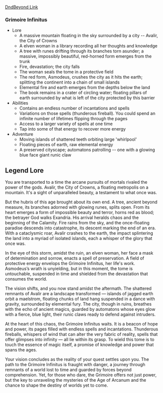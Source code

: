 
[DndBeyond Link](https://www.dndbeyond.com/magic-items/7771315-_grimoire-infinitus-rotld)

### Grimoire Infinitus

* Lore
	* A massive mountain floating in the sky surrounded by a city -- Avalir, the City of Crowns
	* A elven woman in a library recording all her thoughts and knowledge
	* A tree with runes drifting through its branches torn asunder; a massive, impossibly beautiful, red-horned form emerges from the trunk
	* Fire, devastation; the city falls
	* The woman seals the tome in a protective field
	* The red form, Asmodeus, crushes the city as it hits the earth; splitting the continent into a chain of small islands
	* Elemental fire and earth emerges from the depths below the land
	* The book remains in a crater of circling water; floating pillars of earth surrounded by what is left of the city protected by this barrier
* Abilities
	* Contains an endless number of incantations and spells
	* Variations on those spells (thunderous fireball). You could spend an infinite number of lifetimes flipping through the pages
	* Access to a larger variety of spells at one time
	* Tap into some of that energy to recover more energy
* Adventure
	* Moving islands of shattered teeth orbiting large 'whirlpool'
	* Floating pieces of earth, raw elemental energy
	* A preserved cityscape; automatons patrolling -- one with a glowing blue face giant runic claw

## Legend Lore

You are transported to a time the arcane pursuits of mortals rivaled the power of the gods. Avalir, the City of Crowns, a floating metropolis on a mountain. It's a sight of unparalleled beauty, a testament to what once was.

But the hubris of this age brought about its own end. A tree, ancient beyond measure, its branches adorned with glowing runes, splits open. From its heart emerges a form of impossible beauty and terror, horns red as blood; the betrayer God walks Exandria. His arrival heralds chaos and the beginning of the Calamity. Fire rains from the sky, and the once-floating paradise descends into catastrophe, its descent marking the end of an era. With a cataclysmic roar, Avalir crashes to the earth, the impact splintering the land into a myriad of isolated islands, each a whisper of the glory that once was.

In the eye of this storm, amidst the ruin, an elven woman, her face a mask of determination and sorrow, enacts a spell of preservation. A field of protective energy envelops the Grimoire Infinitus, her life's work. Asmodeus’s wrath is unyielding, but in this moment, the tome is untouchable, suspended in time and shielded from the devastation that consumes the world.

The vision shifts, and you now stand amidst the aftermath. The shattered remnants of Avalir are a landscape transformed — islands of jagged earth orbit a maelstrom, floating chunks of land hang suspended in a dance with gravity, surrounded by elemental fury. The city, though in ruins, breathes with the echo of ancient magics, guarded by automatons whose eyes glow with a fierce, blue light, their runic claws ready to defend against intruders.

At the heart of this chaos, the Grimoire Infinitus waits. It is a beacon of hope and power, its pages filled with endless spells and incantations. Thunderous fireballs, whispers of wind that can alter the very fabric of reality, spells that offer glimpses into infinity — all lie within its grasp. To wield this tome is to touch the essence of magic itself, a promise of knowledge and power that spans the ages.

Your vision concludes as the reality of your quest settles upon you. The path to the Grimoire Infinitus is fraught with danger, a journey through remnants of a world lost to time and guarded by forces beyond comprehension. Yet, for those who dare, the Grimoire offers not just power, but the key to unraveling the mysteries of the Age of Arcanum and the chance to shape the destiny of worlds yet to come.